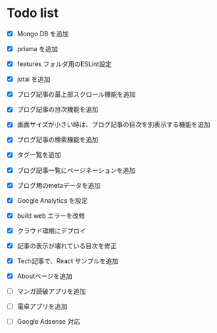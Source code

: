 # Todo list

- [x] Mongo DB を追加
- [x] prisma を追加
- [x] features フォルダ用のESLint設定
- [x] jotai を追加

- [x] ブログ記事の最上部スクロール機能を追加
- [x] ブログ記事の目次機能を追加
- [x] 画面サイズが小さい時は、ブログ記事の目次を別表示する機能を追加
- [x] ブログ記事の検索機能を追加
- [x] タグ一覧を追加

- [x] ブログ記事一覧にページネーションを追加
- [x] ブログ用のmetaデータを追加
- [x] Google Analytics を設定
- [x] build web エラーを改修
- [x] クラウド環境にデプロイ

- [x] 記事の表示が壊れている目次を修正
- [x] Tech記事で、React サンプルを追加
- [x] Aboutページを追加
- [ ] マンガ読破アプリを追加
- [ ] 電卓アプリを追加
- [ ] Google Adsense 対応
